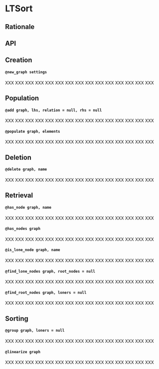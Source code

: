 

# LTSort

## Rationale

## API

## Creation

#### `@new_graph settings`

XXX XXX XXX XXX XXX XXX XXX XXX XXX XXX XXX XXX XXX XXX XXX 

## Population

#### `@add graph, lhs, relation = null, rhs = null`

XXX XXX XXX XXX XXX XXX XXX XXX XXX XXX XXX XXX XXX XXX XXX 

#### `@populate graph, elements`

XXX XXX XXX XXX XXX XXX XXX XXX XXX XXX XXX XXX XXX XXX XXX 

## Deletion

#### `@delete graph, name`

XXX XXX XXX XXX XXX XXX XXX XXX XXX XXX XXX XXX XXX XXX XXX 

## Retrieval

#### `@has_node graph, name`

XXX XXX XXX XXX XXX XXX XXX XXX XXX XXX XXX XXX XXX XXX XXX 

#### `@has_nodes graph`

XXX XXX XXX XXX XXX XXX XXX XXX XXX XXX XXX XXX XXX XXX XXX 

#### `@is_lone_node graph, name`

XXX XXX XXX XXX XXX XXX XXX XXX XXX XXX XXX XXX XXX XXX XXX 

#### `@find_lone_nodes graph, root_nodes = null`

XXX XXX XXX XXX XXX XXX XXX XXX XXX XXX XXX XXX XXX XXX XXX 

#### `@find_root_nodes graph, loners = null`

XXX XXX XXX XXX XXX XXX XXX XXX XXX XXX XXX XXX XXX XXX XXX 

## Sorting

#### `@group graph, loners = null`

XXX XXX XXX XXX XXX XXX XXX XXX XXX XXX XXX XXX XXX XXX XXX 

#### `@linearize graph`

XXX XXX XXX XXX XXX XXX XXX XXX XXX XXX XXX XXX XXX XXX XXX 














